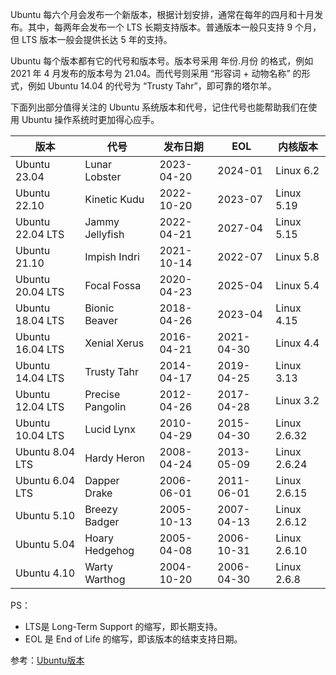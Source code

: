 Ubuntu 每六个月会发布一个新版本，根据计划安排，通常在每年的四月和十月发布。其中，每两年会发布一个 LTS 长期支持版本。普通版本一般只支持 9 个月，但 LTS 版本一般会提供长达 5 年的支持。

Ubuntu 每个版本都有它的代号和版本号。版本号采用 年份.月份 的格式，例如 2021 年 4 月发布的版本号为 21.04。而代号则采用 “形容词 + 动物名称” 的形式，例如 Ubuntu 14.04 的代号为 “Trusty Tahr”，即可靠的塔尔羊。

下面列出部分值得关注的 Ubuntu 系统版本和代号，记住代号也能帮助我们在使用 Ubuntu 操作系统时更加得心应手。

|版本|代号|发布日期|EOL|内核版本|
|---|---|---|---|---|
|Ubuntu 23.04|Lunar Lobster|2023-04-20|2024-01|Linux 6.2|
|Ubuntu 22.10|Kinetic Kudu|2022-10-20|2023-07|Linux 5.19|
|Ubuntu 22.04 LTS|Jammy Jellyfish|2022-04-21|2027-04|Linux 5.15|
|Ubuntu 21.10|Impish Indri|2021-10-14|2022-07|Linux 5.8|
|Ubuntu 20.04 LTS|Focal Fossa|2020-04-23|2025-04|Linux 5.4|
|Ubuntu 18.04 LTS|Bionic Beaver|2018-04-26|2023-04|Linux 4.15|
|Ubuntu 16.04 LTS|Xenial Xerus|2016-04-21|2021-04-30|Linux 4.4|
|Ubuntu 14.04 LTS|Trusty Tahr|2014-04-17|2019-04-25|Linux 3.13|
|Ubuntu 12.04 LTS|Precise Pangolin|2012-04-26|2017-04-28|Linux 3.2|
|Ubuntu 10.04 LTS|Lucid Lynx|2010-04-29|2015-04-30|Linux 2.6.32|
|Ubuntu 8.04 LTS|Hardy Heron|2008-04-24|2013-05-09|Linux 2.6.24|
|Ubuntu 6.04 LTS|Dapper Drake|2006-06-01|2011-06-01|Linux 2.6.15|
|Ubuntu 5.10|Breezy Badger|2005-10-13|2007-04-13|Linux 2.6.12|
|Ubuntu 5.04|Hoary Hedgehog|2005-04-08|2006-10-31|Linux 2.6.10|
|Ubuntu 4.10|Warty Warthog|2004-10-20|2006-04-30|Linux 2.6.8|

PS：
- LTS是 Long-Term Support 的缩写，即长期支持。
- EOL 是 End of Life 的缩写，即该版本的结束支持日期。

参考：[Ubuntu版本](https://getiot.tech/zh/ubuntu/ubuntu-versions/)
